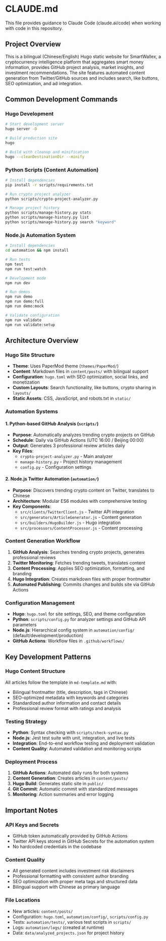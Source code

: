 # CLAUDE.md

This file provides guidance to Claude Code (claude.ai/code) when working with code in this repository.

## Project Overview

This is a bilingual (Chinese/English) Hugo static website for SmartWallex, a cryptocurrency intelligence platform that aggregates smart money information, provides GitHub project analysis, market insights, and investment recommendations. The site features automated content generation from Twitter/GitHub sources and includes search, like buttons, SEO optimization, and ad integration.

## Common Development Commands

### Hugo Development
```bash
# Start development server
hugo server -D

# Build production site
hugo

# Build with cleanup and minification
hugo --cleanDestinationDir --minify
```

### Python Scripts (Content Automation)
```bash
# Install dependencies
pip install -r scripts/requirements.txt

# Run crypto project analyzer
python scripts/crypto-project-analyzer.py

# Manage project history
python scripts/manage-history.py stats
python scripts/manage-history.py list
python scripts/manage-history.py search "keyword"
```

### Node.js Automation System
```bash
# Install dependencies
cd automation && npm install

# Run tests
npm test
npm run test:watch

# Development mode
npm run dev

# Run demos
npm run demo
npm run demo:full
npm run demo:mock

# Validate configuration
npm run validate
npm run validate:setup
```

## Architecture Overview

### Hugo Site Structure
- **Theme**: Uses PaperMod theme (`themes/PaperMod/`)
- **Content**: Markdown files in `content/posts/` with bilingual support
- **Configuration**: `hugo.toml` with SEO optimization, social links, and monetization
- **Custom Layouts**: Search functionality, like buttons, crypto sharing in `layouts/`
- **Static Assets**: CSS, JavaScript, and robots.txt in `static/`

### Automation Systems

#### 1. Python-based GitHub Analysis (`scripts/`)
- **Purpose**: Automatically analyzes trending crypto projects on GitHub
- **Schedule**: Daily via GitHub Actions (UTC 16:00 / Beijing 00:00)
- **Output**: Generates 3 professional review articles daily
- **Key Files**: 
  - `crypto-project-analyzer.py` - Main analyzer
  - `manage-history.py` - Project history management
  - `config.py` - Configuration settings

#### 2. Node.js Twitter Automation (`automation/`)
- **Purpose**: Discovers trending crypto content on Twitter, translates to Chinese
- **Architecture**: Modular ES6 modules with comprehensive testing
- **Key Components**:
  - `src/clients/TwitterClient.js` - Twitter API integration
  - `src/generators/ArticleGenerator.js` - Content generation
  - `src/builders/HugoBuilder.js` - Hugo integration
  - `src/processors/ContentProcessor.js` - Content processing

### Content Generation Workflow
1. **GitHub Analysis**: Searches trending crypto projects, generates professional reviews
2. **Twitter Monitoring**: Fetches trending tweets, translates content
3. **Content Processing**: Applies SEO optimization, formatting, and branding
4. **Hugo Integration**: Creates markdown files with proper frontmatter
5. **Automated Publishing**: Commits changes and builds site via GitHub Actions

### Configuration Management
- **Hugo**: `hugo.toml` for site settings, SEO, and theme configuration
- **Python**: `scripts/config.py` for analyzer settings and GitHub API parameters
- **Node.js**: Hierarchical config system in `automation/config/` (default/development/production)
- **GitHub Actions**: Workflow files in `.github/workflows/`

## Key Development Patterns

### Hugo Content Structure
All articles follow the template in `md-template.md` with:
- Bilingual frontmatter (title, description, tags in Chinese)
- SEO-optimized metadata with keywords and categories
- Standardized author information and contact details
- Professional review format with ratings and analysis

### Testing Strategy
- **Python**: Syntax checking with `scripts/check-syntax.py`
- **Node.js**: Jest test suite with unit, integration, and live tests
- **Integration**: End-to-end workflow testing and deployment validation
- **Content Quality**: Automated validation and monitoring scripts

### Deployment Process
1. **GitHub Actions**: Automated daily runs for both systems
2. **Content Generation**: Creates articles in `content/posts/`
3. **Hugo Build**: Generates static site in `public/`
4. **Git Commit**: Automatic commit with standardized messages
5. **Monitoring**: Action summaries and error logging

## Important Notes

### API Keys and Secrets
- GitHub token automatically provided by GitHub Actions
- Twitter API keys stored in GitHub Secrets for the automation system
- No hardcoded credentials in the codebase

### Content Quality
- All generated content includes investment risk disclaimers
- Professional formatting with consistent author branding
- SEO optimization with proper meta tags and structured data
- Bilingual support with Chinese as primary language

### File Locations
- New articles: `content/posts/`
- Configuration: `hugo.toml`, `automation/config/`, `scripts/config.py`
- Tests: `automation/tests/`, various test scripts in `scripts/`
- Logs: `automation/logs/` (created at runtime)
- Data: `data/analyzed_projects.json` for project history